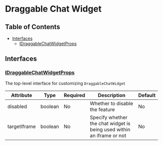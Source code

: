# Draggable Chat Widget

## Table of Contents
- [Interfaces](#interfaces)
    - [IDraggableChatWidgetProps](#idraggablechatwidgetprops)

## Interfaces

### [IDraggableChatWidgetProps](../../chat-widget/src/components/livechatwidget/interfaces/IDraggableChatWidgetProps.ts)

The top-level interface for customizing `DraggableChatWidget`

| Attribute | Type | Required | Description | Default |
| - | - | - | - | - |
| disabled | boolean | No | Whether to disable the feature | No |
| targetIframe | boolean | No | Specify whether the chat widget is being used within an iframe or not | No |